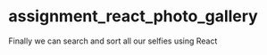assignment_react_photo_gallery
==============================


Finally we can search and sort all our selfies using React




